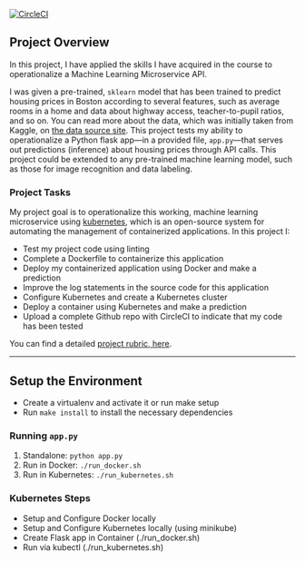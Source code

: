 [![CircleCI](https://circleci.com/gh/gauravggg21/Udacity_devops_4.svg?style=svg)](https://circleci.com/gh/gauravggg21/Udacity_devops_4)

## Project Overview

In this project, I have applied the skills I have acquired in the course to operationalize a Machine Learning Microservice API. 

I was given a pre-trained, `sklearn` model that has been trained to predict housing prices in Boston according to several features, such as average rooms in a home and data about highway access, teacher-to-pupil ratios, and so on. You can read more about the data, which was initially taken from Kaggle, on [the data source site](https://www.kaggle.com/c/boston-housing). This project tests my ability to operationalize a Python flask app—in a provided file, `app.py`—that serves out predictions (inference) about housing prices through API calls. This project could be extended to any pre-trained machine learning model, such as those for image recognition and data labeling.

### Project Tasks

My project goal is to operationalize this working, machine learning microservice using [kubernetes](https://kubernetes.io/), which is an open-source system for automating the management of containerized applications. In this project I:
* Test my project code using linting
* Complete a Dockerfile to containerize this application
* Deploy my containerized application using Docker and make a prediction
* Improve the log statements in the source code for this application
* Configure Kubernetes and create a Kubernetes cluster
* Deploy a container using Kubernetes and make a prediction
* Upload a complete Github repo with CircleCI to indicate that my code has been tested

You can find a detailed [project rubric, here](https://review.udacity.com/#!/rubrics/2576/view).

---

## Setup the Environment

* Create a virtualenv and activate it or run make setup
* Run `make install` to install the necessary dependencies

### Running `app.py`

1. Standalone:  `python app.py`
2. Run in Docker:  `./run_docker.sh`
3. Run in Kubernetes:  `./run_kubernetes.sh`

### Kubernetes Steps

* Setup and Configure Docker locally
* Setup and Configure Kubernetes locally (using minikube)
* Create Flask app in Container (./run_docker.sh)
* Run via kubectl (./run_kubernetes.sh)
